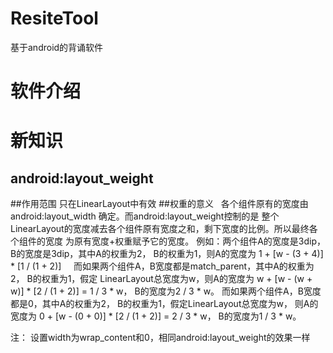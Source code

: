 # ResiteTool
基于android的背诵软件

软件介绍
=======================

新知识
=======================
android:layout_weight
--------------------------
##作用范围
    只在LinearLayout中有效
##权重的意义
    各个组件原有的宽度由 android:layout_width 确定。而android:layout_weight控制的是
整个LinearLayout的宽度减去各个组件原有宽度之和，剩下宽度的比例。所以最终各个组件的宽度
为原有宽度+权重赋予它的宽度。
    例如：两个组件A的宽度是3dip，B的宽度是3dip，其中A的权重为2， B的权重为1，则A的宽度为
1 + [w - (3 + 4)] * [1 / (1 + 2)]
     而如果两个组件A，B宽度都是match_parent，其中A的权重为2， B的权重为1，假定
LinearLayout总宽度为w，则A的宽度为 w + [w - (w + w)] * [2 / (1 + 2)] = 1 / 3 * w，
B的宽度为2 / 3 * w。
    而如果两个组件A，B宽度都是0，其中A的权重为2， B的权重为1，假定LinearLayout总宽度为w，
则A的宽度为 0 + [w - (0 + 0)] * [2 / (1 + 2)] = 2 / 3 * w，
B的宽度为1 / 3 * w。

注： 设置width为wrap_content和0，相同android:layout_weight的效果一样


